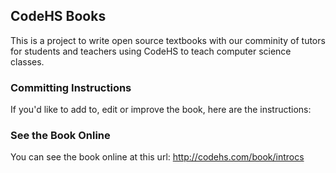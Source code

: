 ## CodeHS Books

This is a project to write open source textbooks with our comminity of tutors for students and teachers using CodeHS to teach computer science classes. 

### Committing Instructions

If you'd like to add to, edit or improve the book, here are the instructions:

### See the Book Online

You can see the book online at this url: http://codehs.com/book/introcs
